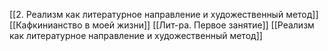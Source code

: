 [[2. Реализм как литературное направление и художественный метод]]
[[Кафкинианство в моей жизни]]
[[Лит-ра. Первое занятие]]
[[Реализм как литературное направление и художественный метод]]